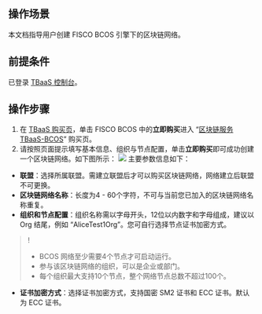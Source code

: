 ## 操作场景
本文档指导用户创建 FISCO BCOS 引擎下的区块链网络。

## 前提条件
已登录 [TBaaS 控制台](https://console.cloud.tencent.com/tbaas)。

## 操作步骤
1. 在 [TBaaS 购买页](https://cloud.tencent.com/product/tbaas)，单击 FISCO BCOS 中的**立即购买**进入 “[区块链服务TBaaS-BCOS](https://buy.cloud.tencent.com/tbaas_blockchain?engine=1)” 购买页。
2. 请按照页面提示填写基本信息、组织与节点配置，单击**立即购买**即可成功创建一个区块链网络。如下图所示： 
![](https://main.qcloudimg.com/raw/44c03215c7c6316810a55043055fb6a7.png)
主要参数信息如下：
 - **联盟**：选择所属联盟。需建立联盟后才可以购买区块链网络，网络建立后联盟不可更换。
 - **区块链网络名称**：长度为4 - 60个字符，不可与当前您已加入的区块链网络名称重复。
 - **组织和节点配置**：组织名称需以字母开头，12位以内数字和字母组成，建议以 Org 结尾，例如 “AliceTest1Org”。您可自行选择节点证书加密方式。
>!
>- BCOS 网络至少需要4个节点才可启动运行。
>- 参与该区块链网络的组织，可以是企业或部门。
>- 每个组织最大支持10个节点，整个网络节点总数不超过100个。
>
 -  **证书加密方式**：选择证书加密方式，支持国密 SM2 证书和 ECC 证书。默认为 ECC 证书。


